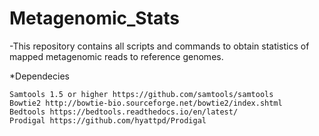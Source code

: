 # Metagenomic_Stats

-This repository contains all scripts and commands to obtain statistics of mapped metagenomic reads to reference genomes.

*Dependecies

    Samtools 1.5 or higher https://github.com/samtools/samtools
    Bowtie2 http://bowtie-bio.sourceforge.net/bowtie2/index.shtml
    Bedtools https://bedtools.readthedocs.io/en/latest/
    Prodigal https://github.com/hyattpd/Prodigal
    
    


